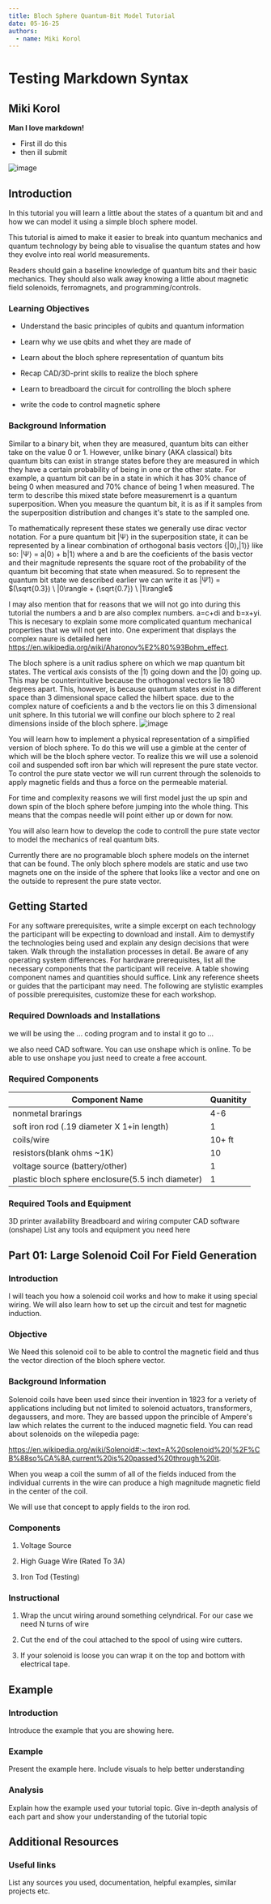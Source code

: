 ```yaml
---
title: Bloch Sphere Quantum-Bit Model Tutorial
date: 05-16-25
authors:
  - name: Miki Korol
---
```


Testing Markdown Syntax
=======

Miki Korol
---
**Man I love markdown!**

* First ill do this
* then ill submit 

  
<!---![image](https://github.com/user-attachments/assets/a0ae3235-d7bd-4b30-b160-83ebf1033004)-->
![image](https://github.com/user-attachments/assets/09eee5af-fe3c-47dc-a60a-6af815638270)


## Introduction

In this tutorial you will learn a little about the states of a quantum bit 
and and how we can model it using a simple bloch sphere model.

This tutorial is aimed to make it easier to break into quantum mechanics 
and quantum technology by being able to visualise the quantum states and 
how they evolve into real world measurements. 

Readers should gain a baseline knowledge of quantum bits and their basic 
mechanics. They should also walk away knowing a little about magnetic field
solenoids, ferromagnets, and programming/controls.

### Learning Objectives

- Understand the basic principles of qubits and quantum information

- Learn why we use qbits and whet they are made of

- Learn about the bloch sphere representation of quantum bits

- Recap CAD/3D-print skills to realize the bloch sphere
  
- Learn to breadboard the circuit for controlling the bloch sphere

- write the code to control magnetic sphere

### Background Information

Similar to a binary bit, when they are measured, quantum bits can either take on
the value 0 or 1. However, unlike binary (AKA classical) bits quantum bits can exist 
in strange states before they are measured in which they have a certain probability 
of being in one or the other state. For example, a quantum bit can be in a state in 
which it has 30% chance of being 0 when measured and 70% chance of being 1 when measured.
The term to describe this mixed state before measuremenrt is a quantum superposition. 
When you measure the quantum bit, it is as if it samples from the superposition distribution 
and changes it's state to the sampled one.

To mathematically represent these states we generally use dirac vector notation. For a pure 
quantum bit |Ψ⟩ in the superposition state, it can be represented by a linear combination of 
orthogonal basis vectors {|0⟩,|1⟩} like so: |Ψ⟩ = a|0⟩ + b|1⟩ where a and b are the 
coeficients of the basis vector and their magnitude represents the square root of the 
probability of the quantum bit becoming that state when measured. So to represent the quantum 
bit state we described earlier we can write it as 
|Ψ1⟩ = $(\sqrt{0.3}) \ |0\rangle + (\sqrt{0.7}) \ |1\rangle$

I may also mention that for reasons that we will not go into during this tutorial
the numbers a and b are also complex numbers. a=c+di and b=x+yi. This is necesary 
to explain some more complicated quantum mechanical properties that we will not get 
into. One experiment that displays the complex naure is detailed here 
https://en.wikipedia.org/wiki/Aharonov%E2%80%93Bohm_effect.
 
The bloch sphere is a unit radius sphere on which we map quantum bit states. The vertical axis consists
of the $|1\rangle$ going down and the $|0\rangle$ going up. This may be counterintuitive because 
the orthogonal vectors lie 180 degrees apart. This, however, is because quantum states exist in a different
space than 3 dimensional space called the hilbert space. due to the complex nature of coeficients a and b
the vectors lie on this 3 dimensional unit sphere. In this tutorial we will confine our bloch sphere to 2 
real dimensions inside of the bloch sphere. 
![image](https://github.com/user-attachments/assets/d61fc568-21f8-434d-a10b-81b40e988bba)


You will learn how to implement a physical representation of a 
simplified version of bloch sphere. To do this we will use a gimble at the 
center of which will be the bloch sphere vector. To realize this we will 
use a solenoid coil and suspended soft iron bar which will represent the pure 
state vector. To control the pure state vector we will run current through the 
solenoids to apply magnetic fields and thus a force on the permeable material.

For time and complexity reasons we will first model just the up spin and down spin of the 
bloch sphere before jumping into the whole thing. This means that the compas needle will point either up or down for now.

You will also learn how to develop the code to controll the pure state vector
to model the mechanics of real quantum bits.

Currently there are no programable bloch sphere models on the internet that can 
be found. The only bloch sphere models are static and use two magnets one on 
the inside of the sphere that looks like a vector and one on the outside to 
represent the pure state vector.





## Getting Started

For any software prerequisites, write a simple excerpt on each
technology the participant will be expecting to download and install.
Aim to demystify the technologies being used and explain any design
decisions that were taken. Walk through the installation processes
in detail. Be aware of any operating system differences.
For hardware prerequisites, list all the necessary components that
the participant will receive. A table showing component names and
quantities should suffice. Link any reference sheets or guides that
the participant may need.
The following are stylistic examples of possible prerequisites,
customize these for each workshop.

### Required Downloads and Installations

we will be using the ... coding program and to instal it go to ...

we also need CAD software. You can use onshape which is online. 
To be able to use onshape you just need to create a free account. 

### Required Components


| Component Name | Quanitity |
| -------------- | --------- |
|  nonmetal brarings    |     4-6      |
|  soft iron rod (.19 diameter X 1+in length)| 1|
|  coils/wire|10+ ft|
|  resistors(blank ohms ~1K)|10|
|  voltage source (battery/other)|1|
|  plastic bloch sphere enclosure(5.5 inch diameter)|1|

### Required Tools and Equipment

3D printer availability
Breadboard and wiring
computer
CAD software (onshape)
List any tools and equipment you need here

## Part 01: Large Solenoid Coil For Field Generation

### Introduction

I will teach you how a solenoid coil works and how to make it using special wiring. 
We will also learn how to set up the circuit and test for magnetic induction.

### Objective

We Need this solenoid coil to be able to control the magnetic field and thus the 
vector direction of the bloch sphere vector.

### Background Information

Solenoid coils have been used since their invention in 1823 for a veriety of applications including but not limited to solenoid actuators, transformers, degaussers, and more. They are bassed uppon the princible of Ampere's law which relates the current to the induced magnetic field. You can read about solenoids on the wilepedia page:

https://en.wikipedia.org/wiki/Solenoid#:~:text=A%20solenoid%20(%2F%CB%88so%CA%8A,current%20is%20passed%20through%20it. 

When you weap a coil the summ of all of the fields induced from the individual currents in the wire can produce a high magnitude magnetic field in the center of the coil. 

We will use that concept to apply fields to the iron rod. 

### Components

1. Voltage Source

2. High Guage Wire (Rated To 3A)

3. Iron Tod (Testing)

### Instructional

1. Wrap the uncut wiring around something celyndrical. For our  case we need N turns of wire

2. Cut the end of the coul attached to the spool of using wire cutters.

3. If your solenoid is loose you can wrap it on the top and bottom with electrical tape.

## Example

### Introduction

Introduce the example that you are showing here.

### Example

Present the example here. Include visuals to help better understanding

### Analysis

Explain how the example used your tutorial topic. Give in-depth analysis of each part and show your understanding of the tutorial topic

## Additional Resources

### Useful links

List any sources you used, documentation, helpful examples, similar projects etc.
